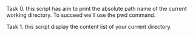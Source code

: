 Task 0. this script has aim to print the absolute path name of the current working directory. To succeed we'll use the pwd command.

Task 1. this script display the content list of your current directory. 


